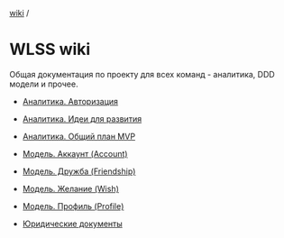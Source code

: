 [wiki](../../README.md) /


# WLSS wiki

Общая документация по проекту для всех команд - аналитика, DDD модели и прочее.

- [Аналитика. Авторизация](./analytics__authorization.md)

- [Аналитика. Идеи для развития](./analytics__future_ideas.md)

- [Аналитика. Общий план MVP](./analytics__mvp_plan.md)

- [Модель. Аккаунт (Account)](./model__account.md)

- [Модель. Дружба (Friendship)](./model__friendship.md)

- [Модель. Желание (Wish)](./model__wish.md)

- [Модель. Профиль (Profile)](./model__profile.md)

- [Юридические документы](./legal_documents.md)
